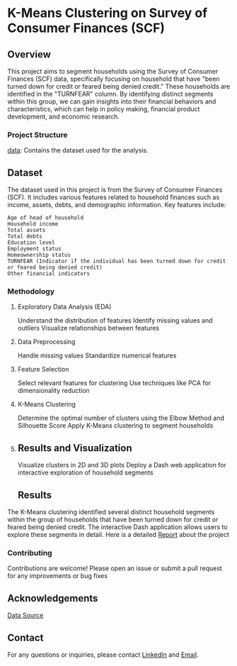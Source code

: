 # K-Means Clustering on Survey of Consumer Finances (SCF)
## Overview

This project aims to segment households using the Survey of Consumer Finances (SCF) data, specifically focusing on household that have "been turned down for credit or feared being denied credit." These households are identified in the "TURNFEAR" column. By identifying distinct segments within this group, we can gain insights into their financial behaviors and characteristics, which can help in policy making, financial product development, and economic research.


### Project Structure

[data](https://drive.google.com/file/d/18JFOTNY3d_lS1Z53Fscu5l2HHlO7-rsy/view?usp=drive_link): Contains the dataset used for the analysis.
    
## Dataset

The dataset used in this project is from the Survey of Consumer Finances (SCF). It includes various features related to household finances such as income, assets, debts, and demographic information. Key features include:

    Age of head of household
    Household income
    Total assets
    Total debts
    Education level
    Employment status
    Homeownership status
    TURNFEAR (Indicator if the individual has been turned down for credit or feared being denied credit)
    Other financial indicators

### Methodology
1. Exploratory Data Analysis (EDA)

    Understand the distribution of features
    Identify missing values and outliers
    Visualize relationships between features

2. Data Preprocessing

    Handle missing values
    Standardize numerical features

3. Feature Selection

    Select relevant features for clustering
    Use techniques like PCA for dimensionality reduction

4. K-Means Clustering

    Determine the optimal number of clusters using the Elbow Method and Silhouette Score
    Apply K-Means clustering to segment households

5. ## Results and Visualization

    Visualize clusters in 2D and 3D plots
    Deploy a Dash web application for interactive exploration of household segments

   ## Results

The K-Means clustering identified several distinct household segments within the group of households that have been turned down for credit or feared being denied credit. 
The interactive Dash application allows users to explore these segments in detail. Here is a detailed [Report](./kMeans%20project%20on%20consumer%20finance_1.pdf) about the project

### Contributing

Contributions are welcome! Please open an issue or submit a pull request for any improvements or bug fixes

## Acknowledgements

[Data Source](https://www.federalreserve.gov/datadownload/Choose.aspx?rel=FOR)
## Contact

For any questions or inquiries, please contact [LinkedIn](www.linkedin.com/in/hart-ofigwe) and [Email](ofigwehart@gmail.com).
